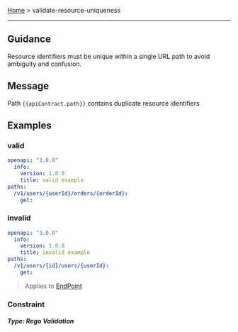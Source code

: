 
[Home](pages/home) > validate-resource-uniqueness

------

## Guidance
Resource identifiers must be unique within a single URL path to avoid ambiguity and confusion.


## Message
Path `{{apiContract.path}}` contains duplicate resource identifiers


## Examples
### valid
```yaml
openapi: "3.0.0"
  info:
    version: 1.0.0
    title: valid example
paths:
  /v1/users/{userId}/orders/{orderId}:
    get:

```
### invalid
```yaml
openapi: "3.0.0"
  info:
    version: 1.0.0
    title: invalid example
paths:
  /v1/users/{id}/users/{userId}:
    get:

```

> Applies to <a href="https://github.com/aml-org/amf/blob/develop/documentation/model.md#EndPoint" target="_blank">EndPoint</a>

### Constraint


##### Type: Rego Validation 